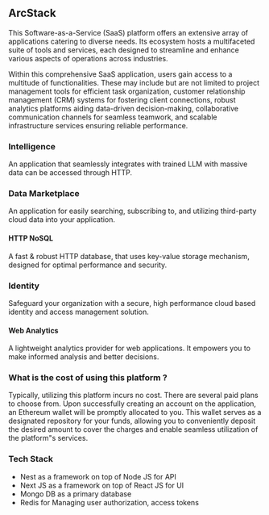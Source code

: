 ## ArcStack
This Software-as-a-Service (SaaS) platform offers an extensive array of applications catering to diverse needs. Its ecosystem hosts a multifaceted suite of tools and services, each designed to streamline and enhance various aspects of operations across industries.

Within this comprehensive SaaS application, users gain access to a multitude of functionalities. These may include but are not limited to project management tools for efficient task organization, customer relationship management (CRM) systems for fostering client connections, robust analytics platforms aiding data-driven decision-making, collaborative communication channels for seamless teamwork, and scalable infrastructure services ensuring reliable performance.

### Intelligence
An application that seamlessly integrates with trained LLM with massive data can be accessed through HTTP.

### Data Marketplace
An application for easily searching, subscribing to, and utilizing third-party cloud data into your application.

#### HTTP NoSQL
A fast & robust HTTP database, that uses key-value storage mechanism, designed for optimal performance and security.

### Identity
Safeguard your organization with a secure, high performance cloud based identity and access management solution.

#### Web Analytics
A lightweight analytics provider for web applications. It empowers you to make informed analysis and better decisions.

### What is the cost of using this platform ?
Typically, utilizing this platform incurs no cost. There are several paid plans to choose from. Upon successfully creating an account on the application, an Ethereum wallet will be promptly allocated to you. This wallet serves as a designated repository for your funds, allowing you to conveniently deposit the desired amount to cover the charges and enable seamless utilization of the platform"s services.

### Tech Stack
* Nest as a framework on top of Node JS for API
* Next JS as a framework on top of React JS for UI
* Mongo DB as a primary database
* Redis for Managing user authorization, access tokens